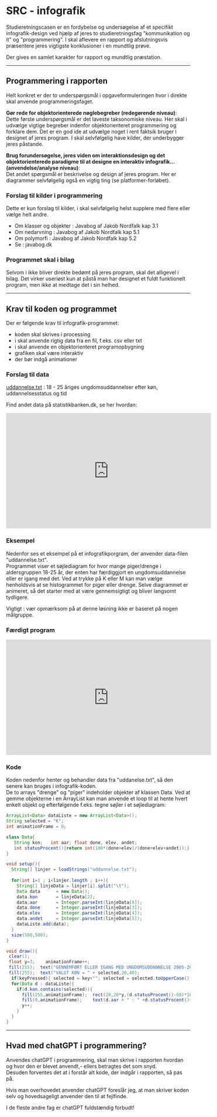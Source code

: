 # SRC - infografik 

Studieretningscasen er en fordybelse og undersøgelse af et specifikt infografik-design ved hjælp af jeres to studieretningsfag "kommunikation og it" og "programmering". I skal aflevere en rapport og afslutningsvis præsentere jeres vigtigste konklusioner i en mundtlig prøve.  

Der gives en samlet karakter for rapport og mundtlig præstation.  

----------------------------------------------------------------------------------------------------------------------------------------------

## Programmering i rapporten

Helt konkret er der to underspørgsmål i opgaveformuleringen hvor i direkte skal anvende programmeringsfaget.

**Gør rede for objektorienterede nøglebegreber (redegørende niveau)**:     
Dette første underspørgsmål er det laveste taksonomiske niveau. Her skal i udvælge vigtige begreber indenfor objektorienteret programmering og forklare dem. Det er en god ide at udvælge noget i rent faktsik bruger i designet af jeres program. I skal selvfølgelig have kilder, der underbygger jeres påstande.

**Brug forundersøgelse, jeres viden om interaktionsdesign og det objektorienterede paradigme til at designe en interaktiv infografik... (anvendelse/analyse niveau)**:          
Det andet spørgsmål er beskrivelse og design af jeres program. Her er diagrammer selvfølgelig også en vigtig ting (se platformer-forløbet).

### Forslag til kilder i programmering

Dette er kun forslag til kilder, i skal selvfølgelig helst supplere med flere eller vælge helt andre. 

- Om klasser og objekter : Javabog af Jakob Nordfalk kap 3.1
- Om nedarvning : Javabog af Jakob Nordfalk kap 5.1
- Om polymorfi : Javabog af Jakob Nordfalk kap 5.2
- Se : javabog.dk

### Programmet skal i bilag

Selvom i ikke bliver direkte bedømt på jeres program, skal det alligevel i bilag. Det virker useriøst kun at påstå man har designet et fuldt funktionelt program, men ikke at medtage det i sin helhed.

----------------------------------------------------------------------------------------------------------------------------------------------

## Krav til koden og programmet

Der er følgende krav til infografik-programmet:

- koden skal skrives i processing
- i skal anvende rigtig data fra en fil, f.eks. csv eller txt
- i skal anvende en objektorienteret programopbygning
- grafiken skal være interaktiv 
- der bør indgå animationer

### Forslag til data

[uddannelse.txt](uddannelse.txt) : 18 - 25 åriges ungdomsuddannelser efter køn, uddannelsesstatus og tid  

Find andet data på statistikbanken.dk, se her hvordan:

<iframe width="560" height="315" src="https://www.youtube.com/embed/36tCXzs0e7c" title="YouTube video player" frameborder="0" allow="accelerometer; autoplay; clipboard-write; encrypted-media; gyroscope; picture-in-picture; web-share" allowfullscreen></iframe>


### Eksempel

Nedenfor ses et eksempel på et infografikporgram, der anvender data-filen "uddannelse.txt".   
Programmet viser et søjlediagram for hvor mange piger/drenge i aldersgruppen 18-25 år, der enten har færdiggjort en ungdomsuddannelse eller er igang med det. 
Ved at trykke på K eller M kan man vælge henholdsvis at se histogrammet for piger eller drenge. 
Selve diagrammet er animeret, så det starter med at være gennemsigtigt og bliver langsomt tydligere.

Vigtigt : vær opmærksom på at denne løsning ikke er baseret på nogen målgruppe. 

### Færdigt program
<iframe width="560" height="315" src="https://www.youtube.com/embed/LTdeRkDg3SQ" title="YouTube video player" frameborder="0" allow="accelerometer; autoplay; clipboard-write; encrypted-media; gyroscope; picture-in-picture; web-share" allowfullscreen></iframe>

### Kode 

Koden nedenfor henter og behandler data fra "uddanelse.txt", så den senere kan bruges i infografik-koden.   
De to arrays "drenge" og "piger" indeholder objekter af klassen Data. Ved at gemme objekterne i en ArrayList kan man anvende et loop til at hente hvert enkelt objekt og efterfølgende f.eks. tegne søjler i et søjlediagram: 

```java
ArrayList<Data> dataListe = new ArrayList<Data>();
String selected = "K";  
int animationFrame = 0;  

class Data{
   String kon;   int aar; float done, elev, andet;
   int statusProcent(){return int(100*(done+elev)/(done+elev+andet));} //uddannet eller i uddannelse
}

void setup(){
  String[] linjer = loadStrings("uddannelse.txt");
 
  for(int i=1 ; i<linjer.length ; i++){
    String[] linjeData = linjer[i].split("\t");
    Data data      = new Data();
    data.kon       = linjeData[2]; 
    data.aar       = Integer.parseInt(linjeData[0]);
    data.done      = Integer.parseInt(linjeData[3]);
    data.elev      = Integer.parseInt(linjeData[4]);
    data.andet     = Integer.parseInt(linjeData[5]);
    dataListe.add(data);
  }
  size(500,500);
}

void draw(){
 clear();
 float y=3;    animationFrame++;
 fill(255);  text("GENNEMFØRT ELLER IGANG MED UNGDOMSUDDANNELSE 2005-2021 18-21 ÅR",20,20);
 fill(255);  text("VALGT KØN = " + selected,20,40); 
  if(keyPressed){ selected = key+""; selected = selected.toUpperCase(); animationFrame = 0;} //Tryk på "K" eller "M"
  for(Data d : dataListe){
    if(d.kon.contains(selected)){
      fill(255,animationFrame);  rect(20,20*y,(d.statusProcent()-60)*10,20);
      fill(0,animationFrame);    text(d.aar + " : " +d.statusProcent()+"%",24,20*(y+1)-4);
      y++;
    }  
  }
}
```

----------------------------------------------------------------------------------------------------------------------------------------------

## Hvad med chatGPT i programmering?

Anvendes chatGPT i programmering, skal man skrive i rapporten hvordan og hvor den er blevet anvendt,- ellers betragtes det som snyd.   
Desuden forventes det at i forstår alt kode, der indgår i rapporten, så pas på.

Hvis man overhovedet anvender chatGPT foreslår jeg, at man skriver koden selv og hovedsageligt anvender den til at fejlfinde.

I de fleste andre fag er chatGPT fuldstændig forbudt!
